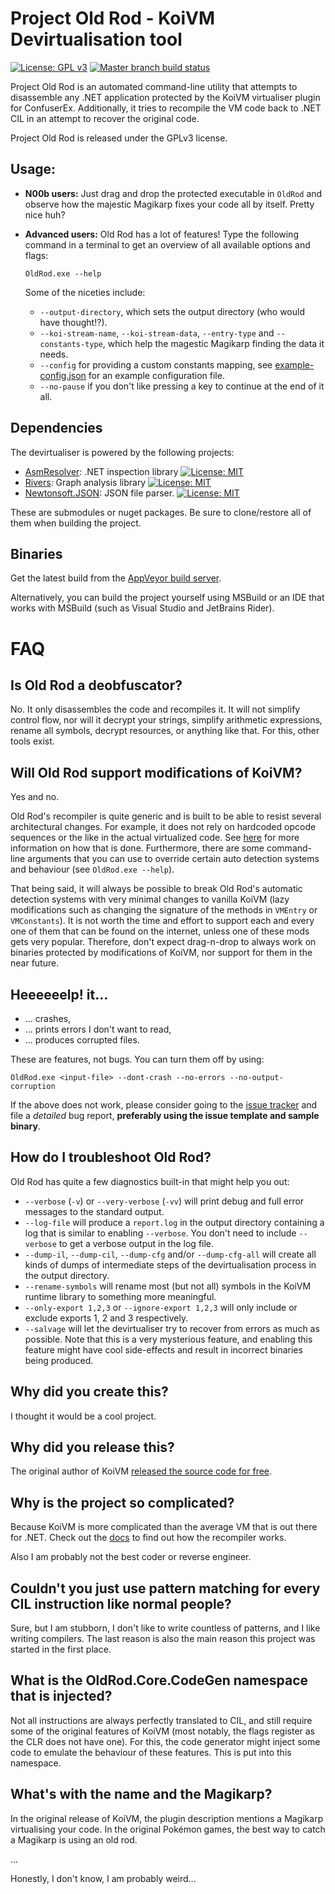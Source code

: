Project Old Rod - KoiVM Devirtualisation tool
=============================================
[![License: GPL v3](https://img.shields.io/badge/License-GPLv3-blue.svg)](https://www.gnu.org/licenses/gpl-3.0)  [![Master branch build status](https://img.shields.io/appveyor/ci/Washi1337/OldRod/master.svg)](https://ci.appveyor.com/project/Washi1337/OldRod/branch/master)

Project Old Rod is an automated command-line utility that attempts to disassemble any .NET application protected by the KoiVM virtualiser plugin for ConfuserEx. Additionally, it tries to recompile the VM code back to .NET CIL in an attempt to recover the original code. 

Project Old Rod is released under the GPLv3 license.

Usage:
------

-   **N00b users:**
    Just drag and drop the protected executable in `OldRod` and observe how the majestic Magikarp fixes your code all by itself. Pretty nice huh?

-   **Advanced users:**
    Old Rod has a lot of features! Type the following command in a terminal to get an overview of all available options and flags:
    ```
    OldRod.exe --help
    ```

    Some of the niceties include:
    - `--output-directory`, which sets the output directory (who would have thought!?).
    - `--koi-stream-name`, `--koi-stream-data`, `--entry-type` and `--constants-type`, which help the magestic Magikarp finding the data it needs.
    - `--config` for providing a custom constants mapping, see [example-config.json](doc/example-config.json) for an example configuration file.
    - `--no-pause` if you don't like pressing a key to continue at the end of it all.

Dependencies
------------
The devirtualiser is powered by the following projects:
- [AsmResolver](https://github.com/Washi1337/AsmResolver): .NET inspection library [![License: MIT](https://img.shields.io/badge/License-MIT-yellow.svg)](https://opensource.org/licenses/MIT)
- [Rivers](https://github.com/Washi1337/Rivers): Graph analysis library [![License: MIT](https://img.shields.io/badge/License-MIT-yellow.svg)](https://opensource.org/licenses/MIT)
- [Newtonsoft.JSON](https://github.com/JamesNK/Newtonsoft.Json): JSON file parser.  [![License: MIT](https://img.shields.io/badge/License-MIT-yellow.svg)](https://opensource.org/licenses/MIT)

These are submodules or nuget packages. Be sure to clone/restore all of them when building the project.

Binaries
---------
Get the latest build from the [AppVeyor build server](https://ci.appveyor.com/project/Washi1337/oldrod/build/artifacts). 

Alternatively, you can build the project yourself using MSBuild or an IDE that works with MSBuild (such as Visual Studio and JetBrains Rider).


FAQ
===

Is Old Rod a deobfuscator?
-------------------------
No. It only disassembles the code and recompiles it. It will not simplify control flow, nor will it decrypt your strings, simplify arithmetic expressions, rename all symbols, decrypt resources, or anything like that. For this, other tools exist.

Will Old Rod support modifications of KoiVM?
--------------------------------------------
Yes and no.

Old Rod's recompiler is quite generic and is built to be able to resist several architectural changes. For example, it does not rely on hardcoded opcode sequences or the like in the actual virtualized code. See [here](/doc/Recompiler.md) for more information on how that is done. Furthermore, there are some command-line arguments that you can use to override certain auto detection systems and behaviour (see `OldRod.exe --help`).

That being said, it will always be possible to break Old Rod's automatic detection systems with very minimal changes to vanilla KoiVM (lazy modifications such as changing the signature of the methods in `VMEntry` or `VMConstants`). It is not worth the time and effort to support each and every one of them that can be found on the internet, unless one of these mods gets very popular. Therefore, don't expect drag-n-drop to always work on binaries protected by modifications of KoiVM, nor support for them in the near future.


Heeeeeelp! it...
-----------------

- ... crashes,
- ... prints errors I don't want to read,
- ... produces corrupted files.

These are features, not bugs. You can turn them off by using:
```
OldRod.exe <input-file> --dont-crash --no-errors --no-output-corruption
```

If the above does not work, please consider going to the [issue tracker](https://github.com/Washi1337/OldRod/issues) and file a _detailed_ bug report, **preferably using the issue template and sample binary**. 

How do I troubleshoot Old Rod?
-----------------------------
Old Rod has quite a few diagnostics built-in that might help you out:
- `--verbose` (`-v`) or `--very-verbose` (`-vv`) will print debug and full error messages to the standard output.
- `--log-file` will produce a `report.log` in the output directory containing a log that is similar to enabling `--verbose`. You don't need to include `--verbose` to get a verbose output in the log file.
- `--dump-il`, `--dump-cil`, `--dump-cfg` and/or `--dump-cfg-all` will create all kinds of dumps of intermediate steps of the devirtualisation process in the output directory.
- `--rename-symbols` will rename most (but not all) symbols in the KoiVM runtime library to something more meaningful.
- `--only-export 1,2,3` or `--ignore-export 1,2,3` will only include or exclude exports 1, 2 and 3 respectively.
- `--salvage` will let the devirtualiser try to recover from errors as much as possible. Note that this is a very mysterious feature, and enabling this feature might have cool side-effects and result in incorrect binaries being produced.

Why did you create this?
------------------------
I thought it would be a cool project. 

Why did you release this?
-------------------------
The original author of KoiVM [released the source code for free](https://github.com/yck1509/KoiVM).

Why is the project so complicated?
----------------------------------
Because KoiVM is more complicated than the average VM that is out there for .NET. Check out the [docs](doc/) to find out how the recompiler works.

Also I am probably not the best coder or reverse engineer.

Couldn't you just use pattern matching for every CIL instruction like normal people?
------------------------------------------------------------------------------------
Sure, but I am stubborn, I don't like to write countless of patterns, and I like writing compilers. The last reason is also the main reason this project was started in the first place.

What is the OldRod.Core.CodeGen namespace that is injected?
-----------------------------------------------------------
Not all instructions are always perfectly translated to CIL, and still require some of the original features of KoiVM (most notably, the flags register as the CLR does not have one). For this, the code generator might inject some code to emulate the behaviour of these features. This is put into this namespace.

What's with the name and the Magikarp?
--------------------------------------
In the original release of KoiVM, the plugin description mentions a Magikarp virtualising your code. In the original Pokémon games, the best way to catch a Magikarp is using an old rod. 

...

Honestly, I don't know, I am probably weird...
